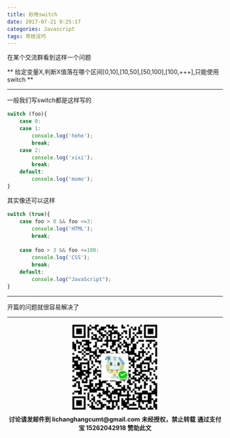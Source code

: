 ```yaml
---
title: 妙用switch
date: 2017-07-21 9:25:17
categories: Javascript
tags: 奇技淫巧
---
```


在某个交流群看到这样一个问题

** 给定变量X,判断X值落在哪个区间[0,10],[10,50],[50,100],[100,+++],只能使用switch **


********************

一般我们写switch都是这样写的

```JavaScript
switch (foo){
    case 0:
    case 1:
        console.log('hehe');
        break;
    case 2:
        console.log('xixi');
        break;
    default:
        console.log('momo');
}        
```

其实像还可以这样

```JavaScript
switch (true){
    case foo > 0 && foo <=3:
        console.log('HTML');
        break;

    case foo > 3 && foo <=100:
        console.log('CSS');
        break;
    default:
        console.log("JavaScript");
}
```

*******************

开篇的问题就很容易解决了

********************

<div width="100%" align="center"><img src="/img/wx.png" alt="微信赞助二维码"></div></div>
<p style="margin-top: 0.4em; text-align: center">
      <b style="font-size: 1em;">讨论请发邮件到 lichanghangcumt@gmail.com</b>
      <b style="font-size: 1em;">未经授权，禁止转载</b>
      <b style="font-size: 1em;">通过支付宝 15262042918 赞助此文</b>
 </p>

